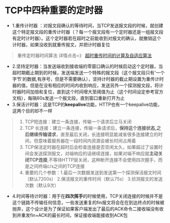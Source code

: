 # TCP中四种重要的定时器

 -  1.重传计时器 ：对报文段确认的等待时间，当TCP发送报文段的时候，就创建这个特定报文段的重传计时器（？每一个报文段有一个定时器还是一组报文段有定时计时器）。这个定时器若在超时之前能收到对报文的确认，就撤销这个计时器，如果没收到就重传报文，并把计时器复位
 >  重传定时器时间算法 详情点击=》 [超时重传时间的计算及自适应算法](https://blog.csdn.net/msdnwolaile/article/details/51227491)
 -  2.坚持定时器：当发送端收到接收端的零窗口确认的时候启动这个定时器，当超时期截止期到的时候，发送端发送一个特殊的报文段（这个报文段只有'一个字节'的数据,有序号，但是不需要确认），坚持计时器的截止期设置为重传计时器的值，但是在没有相应的时间内收到响应，发送另外一个探测报文段，将计时器时间加倍和复位，直到这个时间增大至阈值为止（这个时间设定参考官方文档），每隔60s发送一个报文段，直到窗口重新打开为止
 -  3.保活计时器：这是TCP的**keepalive**功能，HTTP也有一个keepalive功能，这两个目的却不一样
>   1.  TCP短连接：建立一条连接，传输一个请求后立马关闭
>   2.  TCP 长连接：建立一条连接，传输一条请求后，**保持这个连接状态,之后继续传输请求**，直至最后关闭，长连接明显能减省很多连接建立的时间，但意味着服务器在一段时间内资源会被长时间占用着
>   3.  TCP保活定时器在超时后会检查连接是否空闲太久，如果超过了设置时间会发送探测报文，对端响应的话继续连接，如果对端不响应就**主动关闭TCP连接**,不等待HTTP层关闭，这种断开连接不会使用四次握手，而是之间终端c/s之间的TCP连接
>   4.  重要的几个参数：1.最后一次数据发送到发送第一个探测保活报文时间（默认7200s）  2.保活报文的重传时间（默认75s）  3.侦测报文的发送次数（默认9次）
-   4.时间等待计时器：用于在**四次挥手**的时候使用，TCP关闭连接的时候并不是这个链路不传输任何信息，一些发送重复的fin报文将会在在到达终点的时候被抛弃，这个设计是为了保证如果客户端发出了最后的ACK命令二接收端没有收到并重发fin+ACK的最长时间，保证接收端能接收到ACK包